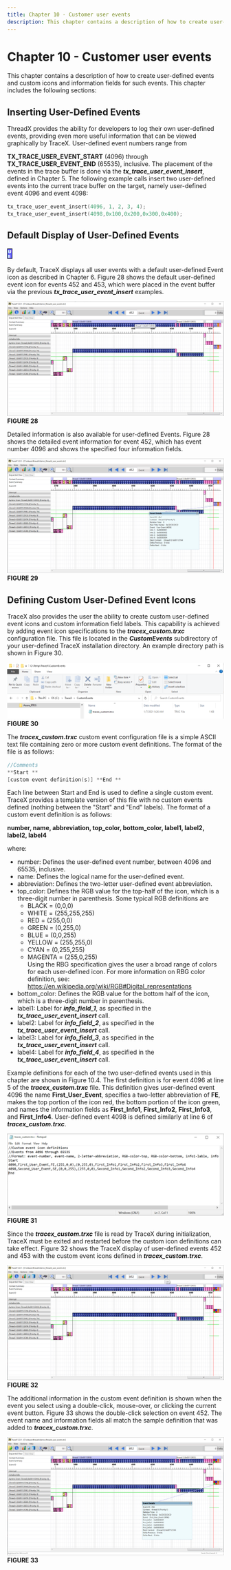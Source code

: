 ```yaml
---
title: Chapter 10 - Customer user events
description: This chapter contains a description of how to create user-defined events and custom icons and information fields for such events. 
---
```


# Chapter 10 - Customer user events

This chapter contains a description of how to create user-defined events and custom icons and information fields for such events. This chapter includes the following sections: 

## Inserting User-Defined Events

ThreadX provides the ability for developers to log their own user-defined events, providing even more useful information that can be viewed graphically by TraceX. User-defined event numbers range from

**TX_TRACE_USER_EVENT_START** (4096) through **TX_TRACE_USER_EVENT_END** (65535), inclusive. The placement of
the events in the trace buffer is done via the ***tx_trace_user_event_insert***, defined in Chapter 5. The
following example calls insert two user-defined events into the current trace buffer on the target, namely user-defined event 4096 and event 4098:

```c
tx_trace_user_event_insert(4096, 1, 2, 3, 4);
tx_trace_user_event_insert(4098,0x100,0x200,0x300,0x400);
```

## Default Display of User-Defined Events

![User-defined event icon](./media/user-guide/tx-events/image0.png)

By default, TraceX displays all user events with a default user-defined Event icon as described in Chapter 6. Figure 28 shows the default user-defined event icon for events 452 and 453, which were placed in the event buffer via the previous
***tx_trace_user_event_insert*** examples.

![Screenshot of the default display of user-defined events.](./media/user-guide/10.1.png)
**FIGURE 28**

Detailed information is also available for user-defined Events. Figure 28 shows the detailed event information for event 452, which has event number 4096 and shows the specified four information fields.

![Screenshot of the detailed display of user-defined events.](./media/user-guide/10.2.png)
**FIGURE 29**

## Defining Custom User-Defined Event Icons

TraceX also provides the user the ability to create custom user-defined event icons and custom information field labels. This capability is achieved by adding event icon specifications to the ***tracex_custom.trxc*** configuration file. This file is located in the ***CustomEvents*** subdirectory of your user-defined TraceX installation directory. An example directory path is shown in Figure 30.

![Screenshot of an example directory path.](./media/user-guide/custom_events_folder.png)
**FIGURE 30**

The ***tracex_custom.trxc*** custom event configuration file is a simple ASCII text file containing zero or more custom event definitions. The format of the file is as follows:

```c
//Comments
**Start **
[custom event definition(s)] **End **
```

Each line between Start and End is used to define a single custom event. TraceX provides a template version of this file with no custom events defined (nothing between the "Start" and "End" labels). The
format of a custom event definition is as follows:

**number, name, abbreviation, top_color, bottom_color, label1, label2, label2, label4**

where:

- number: Defines the user-defined event number, between 4096 and 65535, inclusive.</th>
- name: Defines the logical name for the user-defined event.</td>
- abbreviation: Defines the two-letter user-defined event abbreviation.</td>
- top_color: Defines the RGB value for the top-half of the icon, which is a three-digit number in parenthesis. Some typical 
  RGB definitions are
  - BLACK = (0,0,0)       
  - WHITE = (255,255,255)
  - RED = (255,0,0)     
  - GREEN = (0,255,0)     
  - BLUE = (0,0,255)     
  - YELLOW = (255,255,0)   
  - CYAN = (0,255,255)   
  - MAGENTA = (255,0,255)   
  Using the RBG specification gives the user a broad range of colors for each user-defined icon. For more information on RBG color definition, see: https://en.wikipedia.org/wiki/RGB#Digital_representations
- bottom_color: Defines the RGB value for the bottom half of the icon, which is a three-digit number in parenthesis.
- label1: Label for ***info_field_1***, as specified in the ***tx_trace_user_event_insert*** call.
- label2: Label for ***info_field_2***, as specified in the ***tx_trace_user_event_insert*** call.
- label3: Label for ***info_field_3***, as specified in the ***tx_trace_user_event_insert*** call.
- label4: Label for ***info_field_4***, as specified in the ***tx_trace_user_event_insert*** call.

Example definitions for each of the two user-defined events used in this chapter are shown in Figure 10.4. The first definition is for event 4096 at line 5 of the ***tracex_custom.trxc*** file. This definition gives user-defined event 4096 the name **First_User_Event**, specifies a two-letter abbreviation of **FE**, makes the top portion of the icon red, the bottom portion of the icon green, and names the information fields as **First_Info1**, **First_Info2**, **First_Info3**, and **First_Info4**. User-defined event 4098 is defined similarly at line 6 of ***tracex_custom.trxc***.

![Screenshot of the example definitions for the user-defined events.](./media/user-guide/10.4.png)
**FIGURE 31**

Since the ***tracex_custom.trxc*** file is read by TraceX during initialization, TraceX must be exited and restarted before the custom icon definitions can take effect. Figure 32 shows the TraceX display of user-defined events 452 and 453 with the custom event icons defined in ***tracex_custom.trxc***.

![Screenshot of the TraceX display of user defined events with the custom event icons.](./media/user-guide/10.5.png)
**FIGURE 32**

The additional information in the custom event definition is shown when the event you select using a double-click, mouse-over, or clicking the current event button. Figure 33 shows the double-click selection on event 452. The event name and information fields all match the sample definition that was added to ***tracex_custom.trxc***.

![Screenshot of the double-click selection on an event.](./media/user-guide/10.6.png)
**FIGURE 33**
